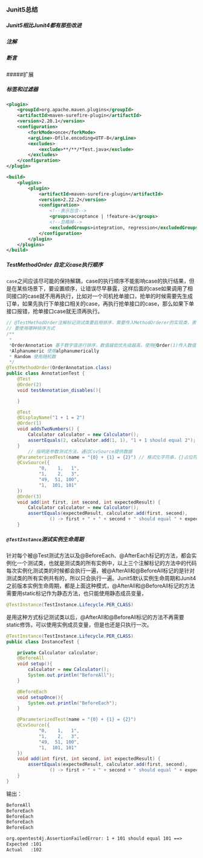 ### Junit5总结

##### Junit5相比Junit4都有那些改进

##### 注解

##### 断言

#####扩展

##### 标签和过滤器

``````xml
<plugin>
    <groupId>org.apache.maven.plugins</groupId>
    <artifactId>maven-surefire-plugin</artifactId>
    <version>2.20.1</version>
    <configuration>
        <forkMode>once</forkMode>
        <argLine>-Dfile.encoding=UTF-8</argLine>
        <excludes>
            <exclude>**/**/*Test.java</exclude>
        </excludes>
    </configuration>
</plugin>
``````

``````xml
<build>
    <plugins>
        <plugin>
            <artifactId>maven-surefire-plugin</artifactId>
            <version>2.22.2</version>
            <configuration>
              	<!--表示包含-->
                <groups>acceptance | !feature-a</groups>
              	<!--忽略掉-->
                <excludedGroups>integration, regression</excludedGroups>
            </configuration>
        </plugin>
    </plugins>
</build>
``````



##### TestMethodOrder 自定义case执行顺序

```case```之间应该尽可能的保持解耦，case的执行顺序不能影响case的执行结果，但是在某些场景下，要设置顺序，让错误尽早暴露，这样后面的case如果调用了相同接口的case就不用再执行，比如对一个司机抢单接口，抢单的时候需要先生成订单，如果先执行下单接口相关的case，再执行抢单接口的case，那么如果下单接口报错，抢单接口case就无须再执行。

``````java
// @TestMethodOrder注解标记测试类要启用排序，需要传入MethodOrderer的实现类，表明
// 要使用哪种排序方式
/**
 * 
 *OrderAnnotation 基于数字值进行排序，数值越低优先级越高，使用@Order(1)传入数值
 *Alphanumeric 使用alphanumerically
 * Random 使用随机数
 */
@TestMethodOrder(OrderAnnotation.class)
public class AnnotationTest {
    @Test
    @Order(2)
    void testAnnotation_disables(){

    }

    @Test
    @DisplayName("1 + 1 = 2")
    @Order(1)
    void addsTwoNumbers() {
        Calculator calculator = new Calculator();
        assertEquals(2, calculator.add(1, 1), "1 + 1 should equal 2");
    }
		// 指明是参数测试方法，通过CsvSource提供数据
    @ParameterizedTest(name = "{0} + {1} = {2}") // 格式化字符串，{}占位符，0表示第一位
    @CsvSource({
            "0,    1,   1",
            "1,    2,   3",
            "49,  51, 100",
            "1,  101, 101"
    })
    @Order(3)
    void add(int first, int second, int expectedResult) {
        Calculator calculator = new Calculator();
        assertEquals(expectedResult, calculator.add(first, second),
                () -> first + " + " + second + " should equal " + expectedResult);
    }
``````

##### ```@TestInstance```测试实例生命周期

针对每个被@Test测试方法以及@BeforeEach、@AfterEach标记的方法，都会实例化一个测试类，也就是测试类的所有实例中，以上三个注解标记的方法中的代码每次实例化测试类的时候都会执行一遍，被@AfterAll和@BeforeAll标记的是针对测试类的所有实例共有的，所以只会执行一遍。Junit5默认实例生命周期和Junit4之前版本实例生命周期，都是上面这种模式，@AfterAll和@BeforeAll标记的方法需要用static标记作为静态方法，也只能使用静态成员变量，

```java
@TestInstance(TestInstance.Lifecycle.PER_CLASS)
```

是用这种方式标记测试类以后，@AfterAll和@BeforeAll标记的方法不再需要static修饰，可以使用实例成员变量，但是也还是只执行一次。

```java
@TestInstance(TestInstance.Lifecycle.PER_CLASS)
public class InstanceTest {

    private Calculator calculator;
    @BeforeAll
    void setup(){
        calculator = new Calculator();
        System.out.println("BeforeAll");
    }

    @BeforeEach
    void setupOnce(){
        System.out.println("BeforeEach");
    }

    @ParameterizedTest(name = "{0} + {1} = {2}")
    @CsvSource({
            "0,    1,   1",
            "1,    2,   3",
            "49,  51, 100",
            "1,  101, 101"
    })
    void add(int first, int second, int expectedResult) {
        assertEquals(expectedResult, calculator.add(first, second),
                () -> first + " + " + second + " should equal " + expectedResult);
    }
}
```

输出：

``````markdown
BeforeAll
BeforeEach
BeforeEach
BeforeEach
BeforeEach

org.opentest4j.AssertionFailedError: 1 + 101 should equal 101 ==> 
Expected :101
Actual   :102
``````

